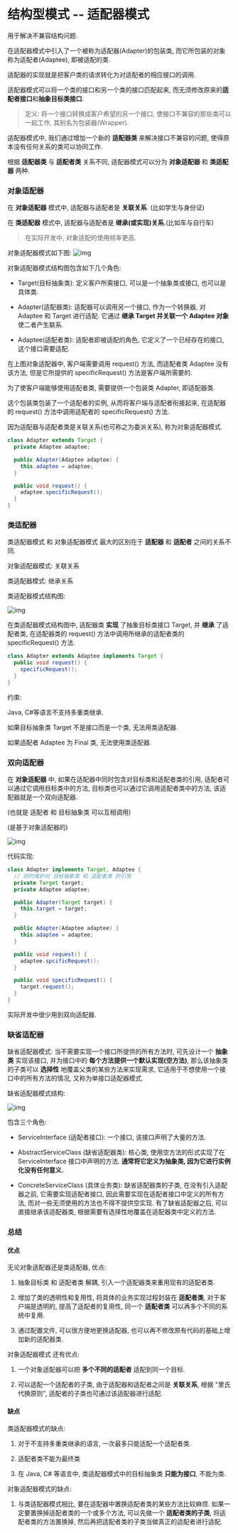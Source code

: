 # 结构型模式 -- 适配器模式

用于解决不兼容结构问题.

在适配器模式中引入了一个被称为适配器(Adapter)的包装类, 而它所包装的对象称为适配者(Adaptee), 即被适配的类.

适配器的实现就是把客户类的请求转化为对适配者的相应接口的调用.

适配器模式可以将一个类的接口和另一个类的接口匹配起来, 而无须修改原来的**适配者接口**和**抽象目标类接口**.

> 定义: 将一个接口转换成客户希望的另一个接口, 使接口不兼容的那些类可以一起工作, 其别名为包装器(Wrapper).

适配器模式中, 我们通过增加一个新的 **适配器类** 来解决接口不兼容的问题, 使得原本没有任何关系的类可以协同工作.

根据 **适配器类** 与 **适配者类** 关系不同, 适配器模式可以分为 **对象适配器** 和 **类适配器** 两种.

### 对象适配器

在 **对象适配器** 模式中, 适配器与适配者是 **关联关系**. (比如学生与身份证)

在 **类适配器** 模式中, 适配器与适配者是 **继承(或实现)关系**.(比如车与自行车)

> 在实际开发中, 对象适配的使用频率更高.

对象适配器模式如下图:
![img](http://img.my.csdn.net/uploads/201302/28/1362066399_9469.jpg)

对象适配器模式结构图包含如下几个角色:

- Target(目标抽象类): 定义客户所需接口, 可以是一个抽象类或接口, 也可以是具体类.

- Adapter(适配器类): 适配器可以调用另一个接口, 作为一个转换器, 对 Adaptee 和 Target 进行适配. 它通过 **继承 Target 并关联一个 Adaptee 对象** 使二者产生联系.

- Adaptee(适配者类): 适配者即被适配的角色, 它定义了一个已经存在的接口, 这个接口需要适配.

在上图对象适配器中, 客户端需要调用 request() 方法, 而适配者类 Adaptee 没有该方法, 但是它所提供的 specificRequest() 方法是客户端所需要的.

为了使客户端能够使用适配者类, 需要提供一个包装类 Adapter, 即适配器类.

这个包装类包装了一个适配者的实例, 从而将客户端与适配者衔接起来, 在适配器的 request() 方法中调用适配者的 specificRequest() 方法.

因为适配器与适配者类是关联关系(也可称之为委派关系), 称为对象适配器模式.

```java
class Adapter extends Target {
  private Adaptee adaptee;

  public Adapter(Adaptee adaptee) {
    this.adaptee = adaptee;
  }

  public void request() {
    adaptee.specificRequest();
  }
}
```

### 类适配器

类适配器模式 和 对象适配器模式 最大的区别在于 **适配器** 和 **适配者** 之间的关系不同.

对象适配器模式: 关联关系

类适配器模式: 继承关系

类适配器模式结构图:

![img](http://img.my.csdn.net/uploads/201303/01/1362099343_7447.jpg)

在类适配器模式结构图中, 适配器类 **实现** 了抽象目标类接口 Target, 并 **继承** 了适配者类, 在适配器类的 request() 方法中调用所继承的适配者类的 specificRequest() 方法.

```java
class Adapter extends Adaptee implements Target {
  public void request() {
    specificRequest();
  }
}
```

约束:

Java, C#等语言不支持多重类继承.

如果目标抽象类 Target 不是接口而是一个类, 无法用类适配器.

如果适配者 Adaptee 为 Final 类, 无法使用类适配器.

### 双向适配器

在 **对象适配器** 中, 如果在适配器中同时包含对目标类和适配者类的引用, 适配者可以通过它调用目标类中的方法, 目标类也可以通过它调用适配者类中的方法, 该适配器就是一个双向适配器.

(也就是 适配者 和 目标抽象类 可以互相调用)

(是基于对象适配器的)

![img](http://img.my.csdn.net/uploads/201303/01/1362100282_9857.jpg)

代码实现:
```java
class Adapter implements Target, Adaptee {
  // 同时维护对 目标抽象类 和 适配者类 的引用
  private Target target;
  private Adaptee adaptee;

  public Adapter(Target target) {
    this.target = target;
  }

  public Adapter(Adaptee adaptee) {
    this.adaptee = adaptee;
  }

  public void request() {
    adaptee.spcificRequest();
  }

  public void specificRequest() {
    target.request();
  }
}
```

实际开发中很少用到双向适配器.

### 缺省适配器

缺省适配器模式: 当不需要实现一个接口所提供的所有方法时, 可先设计一个 **抽象类** 实现该接口, 并为接口中的 **每个方法提供一个默认实现(空方法)**, 那么该抽象类的子类可以 **选择性** 地覆盖父类的某些方法来实现需求, 它适用于不想使用一个接口中的所有方法的情况, 又称为单接口适配器模式.

缺省适配器模式结构:

![img](http://img.my.csdn.net/uploads/201303/01/1362101177_9180.jpg)

包含三个角色:

- ServiceInterface (适配者接口): 一个接口, 该接口声明了大量的方法.

- AbstractServiceClass (缺省适配器类): 核心类, 使用空方法的形式实现了在 ServiceInterface 接口中声明的方法. **通常将它定义为抽象类, 因为它进行实例化没有任何意义.**

- ConcreteServiceClass (具体业务类): 缺省适配器类的子类, 在没有引入适配器之前, 它需要实现适配者接口, 因此需要实现在适配者接口中定义的所有方法, 而对一些无须使用的方法也不得不提供空实现. 有了缺省适配器之后, 可以直接继承该适配器类, 根据需要有选择性地覆盖在适配器类中定义的方法.

### 总结

#### 优点

无论对象适配器还是类适配器, 优点:

1. 抽象目标类 和 适配者类 解耦, 引入一个适配器类来重用现有的适配者类.

2. 增加了类的透明性和复用性, 将具体的业务实现过程封装在 **适配者类**, 对于客户端是透明的, 提高了适配者的复用性, 同一个 **适配者类** 可以再多个不同的系统中复用.

3. 通过配置文件, 可以很方便地更换适配器, 也可以再不修改原有代码的基础上增加新的适配器类.

对象适配器模式 还有优点:

1. 一个对象适配器可以把 **多个不同的适配者** 适配到同一个目标.

2. 可以适配一个适配者的子类, 由于适配器和适配者之间是 **关联关系**, 根据 "里氏代换原则", 适配者的子类也可通过该适配器进行适配.

#### 缺点

类适配器模式的缺点:

1. 对于不支持多重类继承的语言, 一次最多只能适配一个适配者类.

2. 适配者类不能为最终类

3. 在 Java, C# 等语言中, 类适配器模式中的目标抽象类 **只能为接口**, 不能为类.

对象适配器模式的缺点:

1. 与类适配器模式相比, 要在适配器中置换适配者类的某些方法比较麻烦. 如果一定要置换掉适配者类的一个或多个方法, 可以先做一个 **适配者类的子类**, 将适配者类的方法置换掉, 然后再把适配者类的子类当做真正的适配者进行适配.



